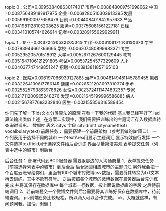 topic 0 : 公司=0.009538408630174017 市场=0.008848009751698062 中国=0.008756489189917975 企业=0.0068280510303913395 发展=0.005991900977658479 目前=0.004408401842957633 产品=0.0041981128106208625 服务=0.003756081561227181 已经=0.003410105744626914 记者=0.003289155629929911

topic 1 : 专业=0.00872496522205349 工作=0.008108171408190876 学生=0.00793944661866665 学校=0.006307480899983371 考生=0.005295205701518912 大学=0.0052671267600129445 教育=0.0051547106121291805 考试=0.00507254577329609 人才=0.004037747449851247 招聘=0.003913811857165103

topic 2 : 医院=0.006197066939127888 治疗=0.0048149451145789455 患者=0.0032264139617756145 健康=0.0026521203697810374 手术=0.0025525793863978826 女性=0.0023724111474892357 专家=0.0021711200905248276 发现=0.0021645199996586885 病人=0.0021567877663232846 医生=0.002155356316589454

你们先了解一下lda文本分类算法的原理 在看一下我的代码 基本我已经写好了 lad算法输出类似上述，在方案二实现中，我们需要把训练出的主题词汇存入数据库待查询时调出。 数据库 表名 citys 字段 cityid(int) cityname(text) vocalbulary(text) 前段任务： 需要搭建一个前段架构（参考我做的jar窗口） 一个列表用于选择不同的城市 一个textArea用显示主题词汇 显示特效自行发挥 一个文件选择textfield用于选择文件给后台训练 界面尽量简洁美观 表单提交任务（列表中选中的城市）到后台

后台任务： 部署代码到BCD服务器 需要跟那边的人沟通商量 1、表单提交任务（前端选择列表中的城市）到后台后 后台返回相应城市的主题词汇 另外我会把一个百度云账号给你们，里面有100个城市的微博csv数据，需要将其转换为txt文本再去训练，其中不能有符号。 之后按照每个城市的微博数据在服务器后台先训练完成 并将其保存在数据库中 每个城市一行数据，按上面说数据库的字段 之后待前端调用 2、若前端提交一个微博文件则后台需要将其训练好保存在数据库中，待前端查询。 ps:前端任务比较轻松，所以两人可以合作完成。 ok，大概就这样，有问题问我，加油，谢谢！
